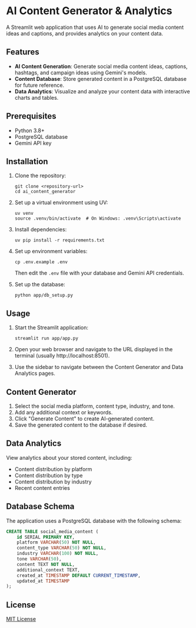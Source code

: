 # AI Content Generator & Analytics

A Streamlit web application that uses AI to generate social media content ideas and captions, and provides analytics on your content data.

## Features

- **AI Content Generation**: Generate social media content ideas, captions, hashtags, and campaign ideas using Gemini's models.
- **Content Database**: Store generated content in a PostgreSQL database for future reference.
- **Data Analytics**: Visualize and analyze your content data with interactive charts and tables.

## Prerequisites

- Python 3.8+
- PostgreSQL database
- Gemini API key

## Installation

1. Clone the repository:
   ```
   git clone <repository-url>
   cd ai_content_generator
   ```

2. Set up a virtual environment using UV:
   ```
   uv venv
   source .venv/bin/activate  # On Windows: .venv\Scripts\activate
   ```

3. Install dependencies:
   ```
   uv pip install -r requirements.txt
   ```

4. Set up environment variables:
   ```
   cp .env.example .env
   ```
   Then edit the `.env` file with your database and Gemini API credentials.

5. Set up the database:
   ```
   python app/db_setup.py
   ```

## Usage

1. Start the Streamlit application:
   ```
   streamlit run app/app.py
   ```

2. Open your web browser and navigate to the URL displayed in the terminal (usually http://localhost:8501).

3. Use the sidebar to navigate between the Content Generator and Data Analytics pages.

## Content Generator

1. Select the social media platform, content type, industry, and tone.
2. Add any additional context or keywords.
3. Click "Generate Content" to create AI-generated content.
4. Save the generated content to the database if desired.

## Data Analytics

View analytics about your stored content, including:
- Content distribution by platform
- Content distribution by type
- Content distribution by industry
- Recent content entries

## Database Schema

The application uses a PostgreSQL database with the following schema:

```sql
CREATE TABLE social_media_content (
    id SERIAL PRIMARY KEY,
    platform VARCHAR(50) NOT NULL,
    content_type VARCHAR(50) NOT NULL,
    industry VARCHAR(100) NOT NULL,
    tone VARCHAR(50),
    content TEXT NOT NULL,
    additional_context TEXT,
    created_at TIMESTAMP DEFAULT CURRENT_TIMESTAMP,
    updated_at TIMESTAMP
);
```

## License

[MIT License](LICENSE) 